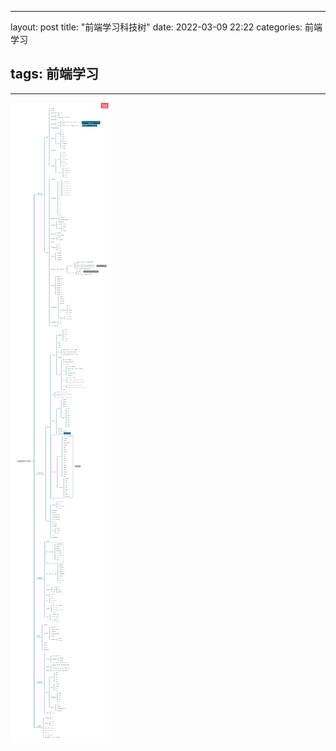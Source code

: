 

---
layout: post
title:  "前端学习科技树"
date:   2022-03-09 22:22
categories: 前端学习

tags: 前端学习
---

------

![前端基础学习流程.png](https://github.com/Quietly-20201113/PictureSpace/blob/main/learn/front/%E5%89%8D%E7%AB%AF%E5%9F%BA%E7%A1%80%E5%AD%A6%E4%B9%A0%E6%B5%81%E7%A8%8B.png?raw=true)

